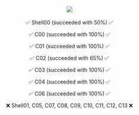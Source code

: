 <h1 align="center">
    <img src="https://readme-typing-svg.herokuapp.com/?font=Righteous&size=35&center=true&vCenter=true&width=500&height=70&duration=4000&lines=My+42+Piscine+progress+...+;" />
</h1>

<div align="center">

✅ Shell00 (succeeded with 50%) ✅

✅ C00 (succeeded with 100%) ✅

✅ C01 (succeeded with 100%) ✅

✅ C02 (succeeded with 65%) ✅

✅ C03 (succeeded with 100%) ✅

✅ C04 (succeeded with 100%) ✅

✅ C06 (succeeded with 100%) ✅

❌ Shell01, C05, C07, C08, C09, C10, C11, C12, C13 ❌

 </div>
